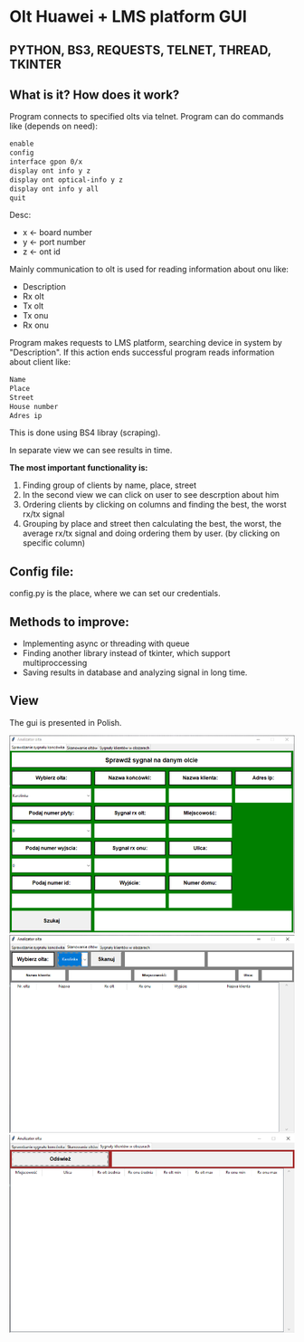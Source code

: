 # Olt Huawei + LMS platform GUI
## PYTHON, BS3, REQUESTS, TELNET, THREAD, TKINTER

## What is it? How does it work? 
Program connects to specified olts via telnet.
Program can do commands like (depends on need):

    enable
    config
    interface gpon 0/x
    display ont info y z
    display ont optical-info y z 
    display ont info y all
    quit
Desc:  
-    x <- board number  
-    y <- port number  
-    z <- ont id  


Mainly communication to olt is used for reading information about onu like:

- Description
- Rx olt
- Tx olt
- Tx onu
- Rx onu

Program makes requests to LMS platform, searching device in system by
"Description". If this action ends successful program reads information about client like:
    
    Name
    Place
    Street
    House number
    Adres ip

This is done using BS4 libray (scraping).

In separate view we can see results in time.



**The most important functionality is:**
1. Finding group of clients by name, place, street
2. In the second view we can click on user to see descrption about him
3. Ordering clients by clicking on columns and finding the best, the worst rx/tx signal
4. Grouping by place and street then calculating the best, the worst, the average rx/tx signal and doing ordering them by user. (by clicking on specific column)



## Config file:
config.py is the place, where we can set our credentials.

## Methods to improve:
- Implementing async or threading with queue
- Finding another library instead of tkinter, which support multiproccessing
- Saving results in database and analyzing signal in long time. 

## View
The gui is presented in Polish.

<img src="https://github.com/Qbason/Olt_Manager_Connected_With_Lms/blob/master/imgs/1.png" width="600"/>


<img src="https://github.com/Qbason/Olt_Manager_Connected_With_Lms/blob/master/imgs/2.png" width="600"/>


<img src="https://github.com/Qbason/Olt_Manager_Connected_With_Lms/blob/master/imgs/3.png" width="600"/>
